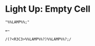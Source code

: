 # Light Up: Empty Cell

<!-- %% svg-grid: code -->
<!-- %% hide           -->

~~~~
"%%LAMP%%;"

=~

/(?<R3C3>%%LAMP%%?)%%LAMP%%?;/
~~~~

